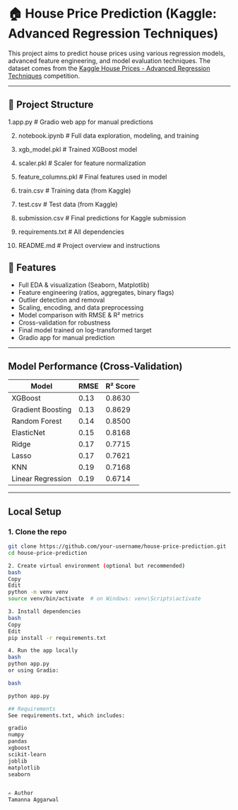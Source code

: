 
# 🏠 House Price Prediction (Kaggle: Advanced Regression Techniques)

This project aims to predict house prices using various regression models, advanced feature engineering, and model evaluation techniques. The dataset comes from the [Kaggle House Prices - Advanced Regression Techniques](https://www.kaggle.com/competitions/house-prices-advanced-regression-techniques) competition.

---

## 📁 Project Structure

1.app.py # Gradio web app for manual predictions

2. notebook.ipynb # Full data exploration, modeling, and training
   
3. xgb_model.pkl # Trained XGBoost model
   
4. scaler.pkl # Scaler for feature normalization

5. feature_columns.pkl # Final features used in model

6. train.csv # Training data (from Kaggle)

7. test.csv # Test data (from Kaggle)

8. submission.csv # Final predictions for Kaggle submission

9. requirements.txt # All dependencies

10. README.md # Project overview and instructions

## 🚀 Features

-  Full EDA & visualization (Seaborn, Matplotlib)
-  Feature engineering (ratios, aggregates, binary flags)
-  Outlier detection and removal
-  Scaling, encoding, and data preprocessing
-  Model comparison with RMSE & R² metrics
-  Cross-validation for robustness
-  Final model trained on log-transformed target
-  Gradio app for manual prediction

---

## Model Performance (Cross-Validation)

| Model              | RMSE  | R² Score |
|-------------------|-------|----------|
| XGBoost           | 0.13  | 0.8630   |
| Gradient Boosting | 0.13  | 0.8629   |
| Random Forest     | 0.14  | 0.8500   |
| ElasticNet        | 0.15  | 0.8168   |
| Ridge             | 0.17  | 0.7715   |
| Lasso             | 0.17  | 0.7621   |
| KNN               | 0.19  | 0.7168   |
| Linear Regression | 0.19  | 0.6714   |

---

## Local Setup

### 1. Clone the repo

```bash
git clone https://github.com/your-username/house-price-prediction.git
cd house-price-prediction

2. Create virtual environment (optional but recommended)
bash
Copy
Edit
python -m venv venv
source venv/bin/activate  # on Windows: venv\Scripts\activate

3. Install dependencies
bash
Copy
Edit
pip install -r requirements.txt

4. Run the app locally
bash
python app.py
or using Gradio:

bash

python app.py

## Requirements
See requirements.txt, which includes:

gradio
numpy
pandas
xgboost
scikit-learn
joblib
matplotlib
seaborn


✍️ Author
Tamanna Aggarwal
